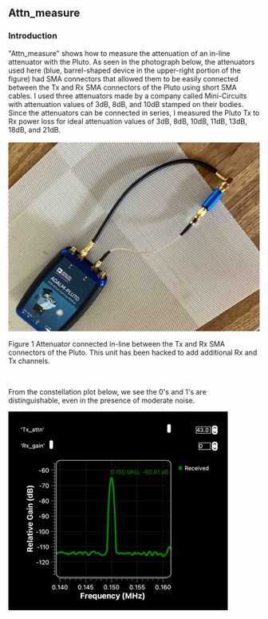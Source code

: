 ## Attn_measure

### Introduction
"Attn_measure" shows how to measure the attenuation of an in-line attenuator with the Pluto.  As seen in the photograph below, the attenuators used here (blue, barrel-shaped device in the upper-right portion of the figure) had SMA connectors that allowed them to be easily connected between the Tx and Rx SMA connectors of the Pluto using short SMA cables.  I used three attenuators made by a company called Mini-Circuits with attenuation values of 3dB, 8dB, and 10dB stamped on their bodies. Since the attenuators can be connected in series, I measured the Pluto Tx to Rx power loss for ideal attenuation values of 3dB, 8dB, 10dB, 11dB, 13dB, 18dB, and 21dB.  
&nbsp;  
![Signals](https://github.com/michaelalex94536/GRCProjects/blob/main/Images/Pluto_Attn.png)

Figure 1    Attenuator connected in-line between the Tx and Rx SMA connectors of the Pluto. This unit has been hacked to add additional Rx and Tx channels.  

<p>&nbsp;</p>

From the constellation plot below, we see the 0's and 1's are distinguishable, even in the presence of moderate noise. 

![Signals](https://github.com/michaelalex94536/GRCProjects/blob/main/Images/PlutoAttenuator_spectrum.png)

